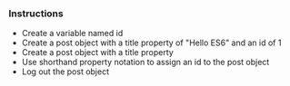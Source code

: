 ### Instructions

- Create a variable named id
- Create a post object with a title property of "Hello ES6" and an id of 1
- Create a post object with a title property
- Use shorthand property notation to assign an id to the post object
- Log out the post object
